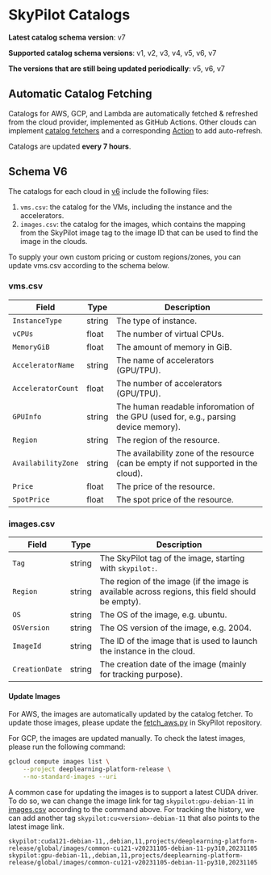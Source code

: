 # SkyPilot Catalogs

**Latest catalog schema version**: v7

**Supported catalog schema versions**: v1, v2, v3, v4, v5, v6, v7

**The versions that are still being updated periodically**: v5, v6, v7

## Automatic Catalog Fetching

Catalogs for AWS, GCP, and Lambda are automatically fetched & refreshed from the cloud provider, implemented as GitHub Actions. Other clouds can implement [catalog fetchers](https://github.com/skypilot-org/skypilot/tree/master/sky/clouds/service_catalog/data_fetchers) and a corresponding [Action](./.github/workflows/) to add auto-refresh.

Catalogs are updated **every 7 hours**.



## Schema V6

The catalogs for each cloud in [v6](v6) include the following files:
1. `vms.csv`: the catalog for the VMs, including the instance and the accelerators.
2. `images.csv`: the catalog for the images, which contains the mapping from the SkyPilot image tag to the image ID that can be used to find the image in the clouds. 

To supply your own custom pricing or custom regions/zones, you can update vms.csv according to the schema below.

### vms.csv

| Field | Type | Description |
| ----- | ---- | ----------- |
| `InstanceType` | string | The type of instance. |
| `vCPUs` | float | The number of virtual CPUs. |
| `MemoryGiB` | float | The amount of memory in GiB. |
| `AcceleratorName` | string | The name of accelerators (GPU/TPU). |
| `AcceleratorCount` | float | The number of accelerators (GPU/TPU). |
| `GPUInfo` | string | The human readable inforomation of the GPU (used for, e.g., parsing device memory). |
| `Region` | string | The region of the resource. |
| `AvailabilityZone` | string | The availability zone of the resource (can be empty if not supported in the cloud). |
| `Price` | float | The price of the resource. |
| `SpotPrice` | float | The spot price of the resource. |

### images.csv
| Field | Type | Description |
| ----- | ---- | ----------- |
| `Tag` | string | The SkyPilot tag of the image, starting with `skypilot:`. |
| `Region` | string | The region of the image (if the image is available across regions, this field should be empty). |
| `OS` | string | The OS of the image, e.g. ubuntu. |
| `OSVersion` | string | The OS version of the image, e.g. 2004. |
| `ImageId` | string | The ID of the image that is used to launch the instance in the cloud. |
| `CreationDate` | string | The creation date of the image (mainly for tracking purpose). |


#### Update Images

For AWS, the images are automatically updated by the catalog fetcher. To update those images, please update the [fetch_aws.py](https://github.com/skypilot-org/skypilot/blob/master/sky/clouds/service_catalog/data_fetchers/fetch_aws.py) in SkyPilot repository.

For GCP, the images are updated manually. To check the latest images, please run the following command:
```bash
gcloud compute images list \
    --project deeplearning-platform-release \
    --no-standard-images --uri 
```
A common case for updating the images is to support a latest CUDA driver. To do so, we can change the image link for tag `skypilot:gpu-debian-11` in [images.csv](./catalogs/v5/gcp/images.csv) according to the command above. For tracking the history, we can add another tag `skypilot:cu<version>-debian-11` that also points to the latest image link.
```csv
skypilot:cuda121-debian-11,,debian,11,projects/deeplearning-platform-release/global/images/common-cu121-v20231105-debian-11-py310,20231105
skypilot:gpu-debian-11,,debian,11,projects/deeplearning-platform-release/global/images/common-cu121-v20231105-debian-11-py310,20231105
```

